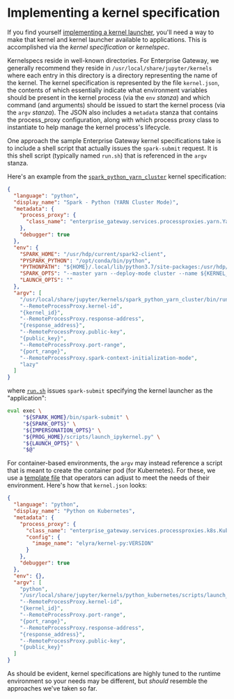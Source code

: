 # Implementing a kernel specification

If you find yourself [implementing a kernel launcher](kernel-launcher.md), you'll need a way to make that kernel and kernel launcher available to applications. This is accomplished via the _kernel specification_ or _kernelspec_.

Kernelspecs reside in well-known directories. For Enterprise Gateway, we generally recommend they reside in `/usr/local/share/jupyter/kernels` where each entry in this directory is a directory representing the name of the kernel. The kernel specification is represented by the file `kernel.json`, the contents of which essentially indicate what environment variables should be present in the kernel process (via the `env` _stanza_) and which command (and arguments) should be issued to start the kernel process (via the `argv` _stanza_). The JSON also includes a `metadata` stanza that contains the process_proxy configuration, along with which process proxy class to instantiate to help manage the kernel process's lifecycle.

One approach the sample Enterprise Gateway kernel specifications take is to include a shell script that actually issues the `spark-submit` request. It is this shell script (typically named `run.sh`) that is referenced in the `argv` stanza.

Here's an example from the [`spark_python_yarn_cluster`](https://github.com/jupyter-server/enterprise_gateway/blob/main/etc/kernelspecs/spark_python_yarn_cluster/kernel.json) kernel specification:

```JSON
{
  "language": "python",
  "display_name": "Spark - Python (YARN Cluster Mode)",
  "metadata": {
    "process_proxy": {
      "class_name": "enterprise_gateway.services.processproxies.yarn.YarnClusterProcessProxy"
    },
    "debugger": true
  },
  "env": {
    "SPARK_HOME": "/usr/hdp/current/spark2-client",
    "PYSPARK_PYTHON": "/opt/conda/bin/python",
    "PYTHONPATH": "${HOME}/.local/lib/python3.7/site-packages:/usr/hdp/current/spark2-client/python:/usr/hdp/current/spark2-client/python/lib/py4j-0.10.6-src.zip",
    "SPARK_OPTS": "--master yarn --deploy-mode cluster --name ${KERNEL_ID:-ERROR__NO__KERNEL_ID} --conf spark.yarn.submit.waitAppCompletion=false --conf spark.yarn.appMasterEnv.PYTHONUSERBASE=/home/${KERNEL_USERNAME}/.local --conf spark.yarn.appMasterEnv.PYTHONPATH=${HOME}/.local/lib/python3.7/site-packages:/usr/hdp/current/spark2-client/python:/usr/hdp/current/spark2-client/python/lib/py4j-0.10.6-src.zip --conf spark.yarn.appMasterEnv.PATH=/opt/conda/bin:$PATH ${KERNEL_EXTRA_SPARK_OPTS}",
    "LAUNCH_OPTS": ""
  },
  "argv": [
    "/usr/local/share/jupyter/kernels/spark_python_yarn_cluster/bin/run.sh",
    "--RemoteProcessProxy.kernel-id",
    "{kernel_id}",
    "--RemoteProcessProxy.response-address",
    "{response_address}",
    "--RemoteProcessProxy.public-key",
    "{public_key}",
    "--RemoteProcessProxy.port-range",
    "{port_range}",
    "--RemoteProcessProxy.spark-context-initialization-mode",
    "lazy"
  ]
}
```

where [`run.sh`](https://github.com/jupyter-server/enterprise_gateway/blob/main/etc/kernelspecs/spark_python_yarn_cluster/bin/run.sh) issues `spark-submit` specifying the kernel launcher as the "application":

```bash
eval exec \
     "${SPARK_HOME}/bin/spark-submit" \
     "${SPARK_OPTS}" \
     "${IMPERSONATION_OPTS}" \
     "${PROG_HOME}/scripts/launch_ipykernel.py" \
     "${LAUNCH_OPTS}" \
     "$@"
```

For container-based environments, the `argv` may instead reference a script that is meant to create the container pod (for Kubernetes). For these, we use a [template file](https://github.com/jupyter-server/enterprise_gateway/blob/main/etc/kernel-launchers/kubernetes/scripts/kernel-pod.yaml.j2) that operators can adjust to meet the needs of their environment. Here's how that `kernel.json` looks:

```json
{
  "language": "python",
  "display_name": "Python on Kubernetes",
  "metadata": {
    "process_proxy": {
      "class_name": "enterprise_gateway.services.processproxies.k8s.KubernetesProcessProxy",
      "config": {
        "image_name": "elyra/kernel-py:VERSION"
      }
    },
    "debugger": true
  },
  "env": {},
  "argv": [
    "python",
    "/usr/local/share/jupyter/kernels/python_kubernetes/scripts/launch_kubernetes.py",
    "--RemoteProcessProxy.kernel-id",
    "{kernel_id}",
    "--RemoteProcessProxy.port-range",
    "{port_range}",
    "--RemoteProcessProxy.response-address",
    "{response_address}",
    "--RemoteProcessProxy.public-key",
    "{public_key}"
  ]
}
```

As should be evident, kernel specifications are highly tuned to the runtime environment so your needs may be different, but _should_ resemble the approaches we've taken so far.
